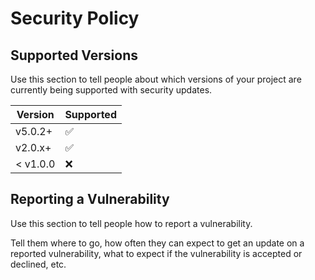 # Security Policy

## Supported Versions

Use this section to tell people about which versions of your project are
currently being supported with security updates.

| Version  |     Supported      |
| -------  | ------------------ |
| v5.0.2+  | :white_check_mark: |
| v2.0.x+  | :white_check_mark: |
| < v1.0.0 | :x:                |

## Reporting a Vulnerability

Use this section to tell people how to report a vulnerability.

Tell them where to go, how often they can expect to get an update on a
reported vulnerability, what to expect if the vulnerability is accepted or
declined, etc.
